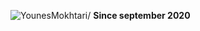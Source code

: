 <p align=left> <img src=https://komarev.com/ghpvc/?username=YounesMokhtari alt=YounesMokhtari/> <b>Since september 2020</b></p>
